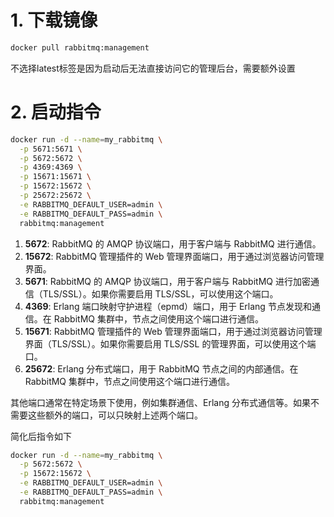 # 1. 下载镜像

```bash
docker pull rabbitmq:management
```

不选择latest标签是因为启动后无法直接访问它的管理后台，需要额外设置

# 2. 启动指令

```bash
docker run -d --name=my_rabbitmq \
  -p 5671:5671 \
  -p 5672:5672 \
  -p 4369:4369 \
  -p 15671:15671 \
  -p 15672:15672 \
  -p 25672:25672 \
  -e RABBITMQ_DEFAULT_USER=admin \
  -e RABBITMQ_DEFAULT_PASS=admin \
  rabbitmq:management
```

1. **5672**: RabbitMQ 的 AMQP 协议端口，用于客户端与 RabbitMQ 进行通信。
2. **15672**: RabbitMQ 管理插件的 Web 管理界面端口，用于通过浏览器访问管理界面。
3. **5671**: RabbitMQ 的 AMQP 协议端口，用于客户端与 RabbitMQ 进行加密通信（TLS/SSL）。如果你需要启用 TLS/SSL，可以使用这个端口。
4. **4369**: Erlang 端口映射守护进程（epmd）端口，用于 Erlang 节点发现和通信。在 RabbitMQ 集群中，节点之间使用这个端口进行通信。
5. **15671**: RabbitMQ 管理插件的 Web 管理界面端口，用于通过浏览器访问管理界面（TLS/SSL）。如果你需要启用 TLS/SSL 的管理界面，可以使用这个端口。
6. **25672**: Erlang 分布式端口，用于 RabbitMQ 节点之间的内部通信。在 RabbitMQ 集群中，节点之间使用这个端口进行通信。

其他端口通常在特定场景下使用，例如集群通信、Erlang 分布式通信等。如果不需要这些额外的端口，可以只映射上述两个端口。

简化后指令如下

```bash
docker run -d --name=my_rabbitmq \
  -p 5672:5672 \
  -p 15672:15672 \
  -e RABBITMQ_DEFAULT_USER=admin \
  -e RABBITMQ_DEFAULT_PASS=admin \
  rabbitmq:management
```

